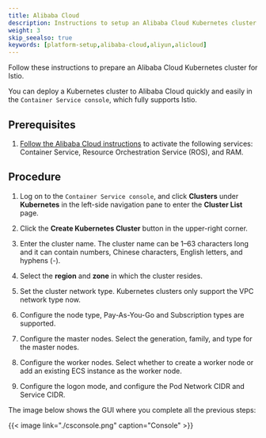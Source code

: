 ```yaml
---
title: Alibaba Cloud
description: Instructions to setup an Alibaba Cloud Kubernetes cluster for Istio.
weight: 3
skip_seealso: true
keywords: [platform-setup,alibaba-cloud,aliyun,alicloud]
---
```


Follow these instructions to prepare an Alibaba Cloud Kubernetes cluster for Istio.

You can deploy a Kubernetes cluster to Alibaba Cloud quickly and easily in the
`Container Service console`, which fully supports Istio.

## Prerequisites

1. [Follow the Alibaba Cloud instructions](https://www.alibabacloud.com/help/doc-detail/53752.htm)
to activate the following services: Container Service, Resource Orchestration
 Service (ROS), and RAM.

## Procedure

1. Log on to the `Container Service console`, and click **Clusters** under
**Kubernetes** in the left-side navigation pane to enter the **Cluster List** page.

1. Click the **Create Kubernetes Cluster** button in the upper-right corner.

1. Enter the cluster name. The cluster name can be 1–63 characters long and
it can contain numbers, Chinese characters, English letters, and hyphens (-).

1. Select the **region** and **zone** in which the cluster resides.

1. Set the cluster network type. Kubernetes clusters only support the VPC
network type now.

1. Configure the node type, Pay-As-You-Go and Subscription types are supported.

1. Configure the master nodes. Select the generation, family, and type for the
master nodes.

1. Configure the worker nodes. Select whether to create a worker node or add an
 existing ECS instance as the worker node.

1. Configure the logon mode, and configure the Pod Network CIDR and Service
CIDR.

The image below shows the GUI where you complete all the previous steps:

{{< image link="./csconsole.png" caption="Console" >}}
